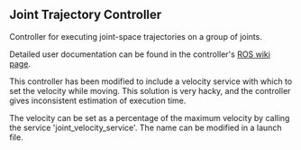## Joint Trajectory Controller ##

Controller for executing joint-space trajectories on a group of joints.

Detailed user documentation can be found in the controller's [ROS wiki page](http://wiki.ros.org/joint_trajectory_controller).

This controller has been modified to include a velocity service with which to set the velocity while moving. This solution is very hacky, and the controller gives inconsistent estimation of execution time. 

The velocity can be set as a percentage of the maximum velocity by calling the service 'joint_velocity_service'. The name can be modified in a launch file.

